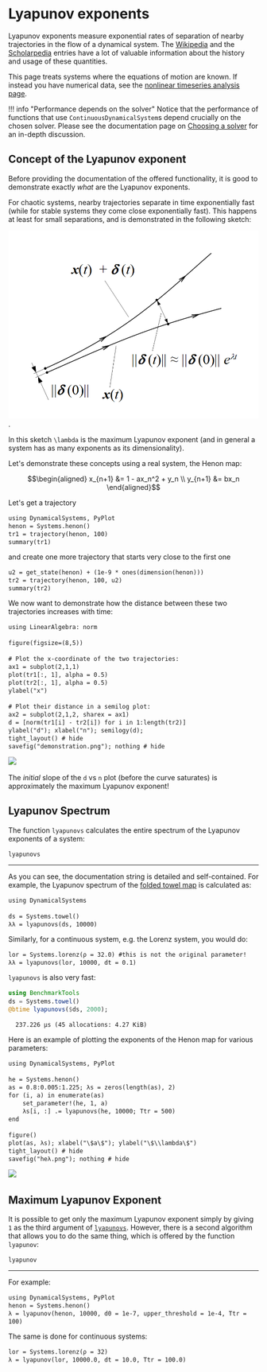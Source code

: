 # Lyapunov exponents
Lyapunov exponents measure exponential rates of separation of nearby trajectories in the flow
of a dynamical system. The [Wikipedia](https://en.wikipedia.org/wiki/Lyapunov_exponent) and the [Scholarpedia](http://www.scholarpedia.org/article/Lyapunov_exponent) entries have a lot of valuable information about the history and usage of these quantities.

This page treats systems where the equations of motion are known. If instead
you have numerical data, see the [nonlinear timeseries analysis page](nlts).

!!! info "Performance depends on the solver"
    Notice that the performance of functions that use `ContinuousDynamicalSystem`s depend crucially on the chosen solver. Please see the documentation page on [Choosing a solver](@ref) for an in-depth discussion.

## Concept of the Lyapunov exponent
Before providing the documentation of the offered functionality, it is good to demonstrate exactly *what* are the Lyapunov exponents.

For chaotic systems, nearby trajectories separate in time exponentially fast (while for stable systems they come close exponentially fast). This happens at least for small separations, and is demonstrated in the following sketch:

![](lyapunov.png).

In this sketch ``\lambda`` is the maximum Lyapunov exponent (and in general a system has as many exponents as its dimensionality).

Let's demonstrate these concepts using a real system, the Henon map:
```math
\begin{aligned}
x_{n+1} &= 1 - ax_n^2 + y_n \\
y_{n+1} &= bx_n
\end{aligned}
```
Let's get a trajectory
```@example lyap
using DynamicalSystems, PyPlot
henon = Systems.henon()
tr1 = trajectory(henon, 100)
summary(tr1)
```
and create one more trajectory that starts very close to the first one
```@example lyap
u2 = get_state(henon) + (1e-9 * ones(dimension(henon)))
tr2 = trajectory(henon, 100, u2)
summary(tr2)
```

We now want to demonstrate how the distance between these two trajectories increases with time:
```@example lyap
using LinearAlgebra: norm

figure(figsize=(8,5))

# Plot the x-coordinate of the two trajectories:
ax1 = subplot(2,1,1)
plot(tr1[:, 1], alpha = 0.5)
plot(tr2[:, 1], alpha = 0.5)
ylabel("x")

# Plot their distance in a semilog plot:
ax2 = subplot(2,1,2, sharex = ax1)
d = [norm(tr1[i] - tr2[i]) for i in 1:length(tr2)]
ylabel("d"); xlabel("n"); semilogy(d);
tight_layout() # hide
savefig("demonstration.png"); nothing # hide
```
![](demonstration.png)

The *initial* slope of the `d` vs `n` plot (before the curve saturates) is approximately the maximum Lyapunov exponent!

## Lyapunov Spectrum

The function `lyapunovs` calculates the entire spectrum of the Lyapunov
exponents of a system:
```@docs
lyapunovs
```
---
As you can see, the documentation string is detailed and self-contained. For example,
the Lyapunov spectrum of the [folded towel map](http://www.scholarpedia.org/article/Hyperchaos)
is calculated as:
```@example lyap
using DynamicalSystems

ds = Systems.towel()
λλ = lyapunovs(ds, 10000)
```
Similarly, for a continuous system, e.g. the Lorenz system, you would do:
```@example lyap
lor = Systems.lorenz(ρ = 32.0) #this is not the original parameter!
λλ = lyapunovs(lor, 10000, dt = 0.1)
```

`lyapunovs` is also very fast:
```julia
using BenchmarkTools
ds = Systems.towel()
@btime lyapunovs($ds, 2000);
```
```
  237.226 μs (45 allocations: 4.27 KiB)
```

Here is an example of plotting the exponents of the Henon map for various parameters:
```@example lyap
using DynamicalSystems, PyPlot

he = Systems.henon()
as = 0.8:0.005:1.225; λs = zeros(length(as), 2)
for (i, a) in enumerate(as)
    set_parameter!(he, 1, a)
    λs[i, :] .= lyapunovs(he, 10000; Ttr = 500)
end

figure()
plot(as, λs); xlabel("\$a\$"); ylabel("\$\\lambda\$")
tight_layout() # hide
savefig("heλ.png"); nothing # hide
```
![](heλ.png)



## Maximum Lyapunov Exponent
It is possible to get only the maximum Lyapunov exponent simply by giving
`1` as the third argument of [`lyapunovs`](@ref). However, there is a second algorithm that allows you to do the same thing, which is offered by the function `lyapunov`:
```@docs
lyapunov
```
---
For example:
```@example lyap
using DynamicalSystems, PyPlot
henon = Systems.henon()
λ = lyapunov(henon, 10000, d0 = 1e-7, upper_threshold = 1e-4, Ttr = 100)
```

The same is done for continuous systems:
```@example lyap
lor = Systems.lorenz(ρ = 32)
λ = lyapunov(lor, 10000.0, dt = 10.0, Ttr = 100.0)
```
